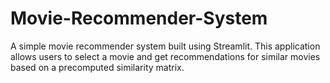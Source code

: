 # Movie-Recommender-System
A simple movie recommender system built using Streamlit. This application allows users to select a movie and get recommendations for similar movies based on a precomputed similarity matrix.
